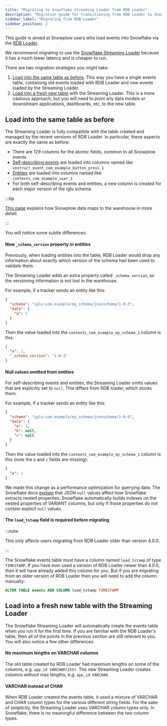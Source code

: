 ```yaml
---
title: "Migrating to Snowflake Streaming Loader from RDB Loader"
description: "Migration guide for transitioning from RDB Loader to Snowflake Streaming Loader with strategies for same-table loading or fresh table deployment."
sidebar_label: "Migrating from RDB Loader"
sidebar_position: 2
---
```


This guide is aimed at Snowplow users who load events into Snowflake via the [RDB Loader](/docs/api-reference/loaders-storage-targets/snowplow-rdb-loader/index.md).

We recommend migrating to use the [Snowflake Streaming Loader](/docs/api-reference/loaders-storage-targets/snowflake-streaming-loader/index.md) because it has a much lower latency and is cheaper to run.

There are two migration strategies you might take:

1. [Load into the same table as before](#load-into-the-same-table-as-before). This way you have a single events table, containing old events loaded with RDB Loader and new events loaded by the Streaming Loader.
2. [Load into a fresh new table](#load-into-a-fresh-new-table-with-the-streaming-loader) with the Streaming Loader. This is a more cautious approach, but you will need to point any data models or downstream applications, dashboards, etc, to the new table.

## Load into the same table as before

The Streaming Loader is fully compatible with the table created and managed by the recent versions of RDB Loader.  In particular, these aspects are exactly the same as before:

- There are 129 columns for the atomic fields, common to all Snowplow events
- [Self-describing events](/docs/fundamentals/events/index.md#self-describing-events) are loaded into columns named like `unstruct_event_com_example_button_press_1`
- [Entities](/docs/fundamentals/entities/index.md) are loaded into columns named like `contexts_com_example_user_1`
- For both self-describing events and entities, a new column is created for each major version of the Iglu schema

:::tip

[This page](/docs/destinations/warehouses-lakes/schemas-in-warehouse/index.md) explains how Snowplow data maps to the warehouse in more detail.

:::

You will notice some subtle differences:

#### New `_schema_version` property in entities

Previously, when loading entities into the table, RDB Loader would drop any information about exactly which version of the schema had been used to validate them.

The Streaming Loader adds an extra property called `_schema_version`, so the versioning information is not lost in the warehouse.

For example, if a tracker sends an entity like this:

```json
{
  "schema": "iglu:com.example/my_schema/jsonschema/1-0-3",
  "data": {
    "a": 1
  }
}
```

Then the value loaded into the `contexts_com_example_my_schema_1` column is this:

```json
{
  "a": 1,
  "_schema_version": "1-0-3"
}
```

#### Null values omitted from entities

For self-describing events and entities, the Streaming Loader omits values that are explicitly set to `null`.  This differs from RDB loader, which stores them.

For example, if a tracker sends an entity like this:

```json
{
  "schema": "iglu:com.example/my_schema/jsonschema/1-0-0",
  "data": {
    "a": 1,
    "b": null,
    "c": null
  }
}
```

Then the value loaded into the `contexts_com_example_my_schema_1` column is this (note the `b` and `c` fields are missing):

```json
{
  "a": 1
}
```

We made this change as a performance optimization for querying data.  The Snowflake docs [explain](https://docs.snowflake.com/en/user-guide/semistructured-considerations) that JSON `null` values affect how Snowflake extracts nested properties. Snowflake automatically builds indexes on the nested properties of VARIANT columns, but only if those properties do not contain explicit `null` values.

#### The `load_tstamp` field is required before migrating

:::note

This only affects users migrating from RDB Loader older than version 4.0.0.

:::

The Snowflake events table must have a column named `load_tstamp` of type `TIMESTAMP`.  If you have ever used a version of RDB Loader newer than 4.0.0, then it will have already added this column for you.  But if you are migrating from an older version of RDB Loader then you will need to add the column manually:

```sql
ALTER TABLE events ADD COLUMN load_tstamp TIMESTAMP
```

## Load into a fresh new table with the Streaming Loader

The Snowflake Streaming Loader will automatically create the events table when you run it for the first time. If you are familiar with the RDB Loader's table, then all of the points in the previous section are still relevant to you.  You will also notice a few other differences:

#### No maximum lengths on VARCHAR columns

The old table created by RDB Loader had maximum lengths on some of the columns, e.g. `app_id VARCHAR(255)`.  The new Streaming Loader creates columns without max lengths, e.g. `app_id VARCHAR`.

#### VARCHAR instead of CHAR

When RDB Loader created the events table, it used a mixture of VARCHAR and CHAR column types for the various different string fields.  For the sake of simplicity, the Streaming Loader uses VARCHAR column types only.  In Snowflake, there is no meaningful difference between the two column types.
